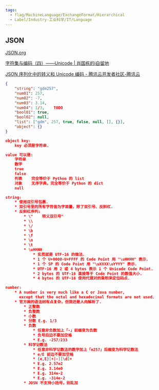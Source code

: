 ```yaml
---
tags:
  - flag/MachineLanguage/ExchangeFormat/Hierarchical
  - Label/Industry-工业科学/IT/Language
---
```


## JSON

[JSON.org](https://www.json.org/json-en.html)

[字符集与编码（四）——Unicode | 肖国栋的i自留地](https://xiaogd.net/md/%e5%ad%97%e7%ac%a6%e9%9b%86%e4%b8%8e%e7%bc%96%e7%a0%81%ef%bc%88%e5%9b%9b%ef%bc%89-unicode)

[JSON 序列化中的转义和 Unicode 编码 - 腾讯云开发者社区-腾讯云](https://cloud.tencent.com/developer/article/1625557)


```json
{
    "string": "gdm257",
    "num01": 257,
    "num02": -7,
    "num03": 3.14,
    "num04": 1/3,    TODO
    "bool01": true,
    "bool02": null,
    "list": ["gdm", 257, true, false, null, [], {}],
    "object": {}
}

object key:
    key 必须是字符串.

value 可以是:
    字符串
    数字
    true
    false
    列表    完全等价于 Python 的 list
    对象    无序字典，完全等价于 Python 的 dict
    null

string:
    * 使用双引号包裹.
    * 双引号里的所有字符皆为字面量，除了双引号、反斜杠.
    * 反斜杠序列:
        * \"    转义双引号"
        * \\
        * \/
        * \b
        * \f
        * \n
        * \t
        * \uHHHH
            * 实质就是 UTF-16 的做法.
            * 1 个 U+0000-U+FFFF 的 Code Point 用 "\uHHHH" 表示.
            * 1 个 SP 的 Code Point 用 "\uXXXX\uYYYY" 表示.
            * UTF-16 用 2 或 4 bytes 表示 1 个 Unicode Code Point.
            * 2 bytes 的 UTF-16 直接等于 Code Point 的数值大小.
            * 4 bytes 的 UTF-16 使用代理对的乘积来定位码点.

number:
    * A number is very much like a C or Java number,
      except that the octal and hexadecimal formats are not used.
    * 官方画的语法树有点复杂，但我还是人肉解析了.
        * 正整数
        * 负整数
        * 小数
        * 分数 E.g. 1/3
        * 负数
            * 任意非负数加上「-」前缀变为负数
            * 负号后边不要加空格
            * E.g. -257/233
        * 科学记数法
            * 任意非科学记数法的数字加上「e257」后缀变为科学记数法
            * e/E 前边不要加空格
            * {e,E}[+|-][\d]+
            * E.g. 2.57e2
            * E.g. 3.14e0
            * E.g. 314e-2
            * E.g. -314e-2
        * JOSN 不支持小括号，别乱加

```